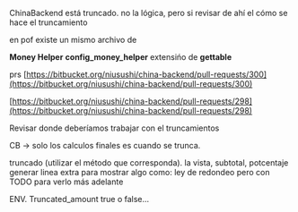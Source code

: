

ChinaBackend está truncado. no la lógica, pero si revisar de ahí el cómo se hace el truncamiento


en pof existe un mismo archivo de 

**Money Helper**
**config_money_helper**
extensińo de **gettable**

prs
[https://bitbucket.org/niusushi/china-backend/pull-requests/300](https://bitbucket.org/niusushi/china-backend/pull-requests/300)

[https://bitbucket.org/niusushi/china-backend/pull-requests/298](https://bitbucket.org/niusushi/china-backend/pull-requests/298)

Revisar donde deberíamos trabajar con el truncamientos


CB -> solo los calculos finales es cuando se trunca.


truncado (utilizar el método que corresponda). la vista, subtotal, potcentaje
generar linea extra para mostrar algo como: ley de redondeo pero con TODO para verlo más adelante


ENV. Truncated_amount true o false... 
